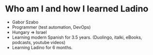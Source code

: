 # Who am I and how I learned Ladino

* Gabor Szabo
* Programmer (test automation, DevOps)
* Hungary => Israel
* Learning modern Spanish for 3.5 years. (Duolingo, italki, eBooks, podcasts, youtube videos)
* Learning Ladino for 6 months.



